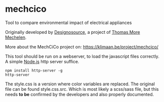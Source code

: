 # mechcico
Tool to compare environmental impact of electrical appliances

Originally developed by [Designosource](https://designosource.be/), 
a project of [Thomas More Mechelen](https://www.thomasmore.be/).

More about the MechCiCo project on: https://klimaan.be/project/mechcico/

This tool should be run on a webserver, to load the javascript files correctly.
A simple [Node.js](https://nodejs.org/en/) http server suffice.

```
npm install http-server -g
http-server
```

The style.css is a version where color variables are replaced.
The original file can be found style.css.src. Which is most likely a scss/sass file,
but this needs **to be** confirmed by the developers and also properly documented.